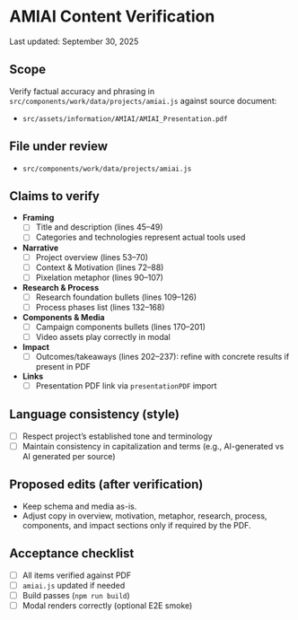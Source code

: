 # AMIAI Content Verification

Last updated: September 30, 2025

## Scope

Verify factual accuracy and phrasing in `src/components/work/data/projects/amiai.js` against source document:

- `src/assets/information/AMIAI/AMIAI_Presentation.pdf`

## File under review

- `src/components/work/data/projects/amiai.js`

## Claims to verify

- **Framing**
  - [ ] Title and description (lines 45–49)
  - [ ] Categories and technologies represent actual tools used

- **Narrative**
  - [ ] Project overview (lines 53–70)
  - [ ] Context & Motivation (lines 72–88)
  - [ ] Pixelation metaphor (lines 90–107)

- **Research & Process**
  - [ ] Research foundation bullets (lines 109–126)
  - [ ] Process phases list (lines 132–168)

- **Components & Media**
  - [ ] Campaign components bullets (lines 170–201)
  - [ ] Video assets play correctly in modal

- **Impact**
  - [ ] Outcomes/takeaways (lines 202–237): refine with concrete results if present in PDF

- **Links**
  - [ ] Presentation PDF link via `presentationPDF` import

## Language consistency (style)

- [ ] Respect project’s established tone and terminology
- [ ] Maintain consistency in capitalization and terms (e.g., AI-generated vs AI generated per source)

## Proposed edits (after verification)

- Keep schema and media as-is.
- Adjust copy in overview, motivation, metaphor, research, process, components, and impact sections only if required by the PDF.

## Acceptance checklist

- [ ] All items verified against PDF
- [ ] `amiai.js` updated if needed
- [ ] Build passes (`npm run build`)
- [ ] Modal renders correctly (optional E2E smoke)
